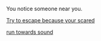 You notice someone near you.

[Try to escape because your scared](escape.md)

[run towards sound](run-towards.md)
